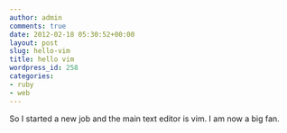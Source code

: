```yaml
---
author: admin
comments: true
date: 2012-02-18 05:30:52+00:00
layout: post
slug: hello-vim
title: hello vim
wordpress_id: 258
categories:
- ruby
- web
---
```


So I started a new job and the main text editor is vim. I am now a big fan.

